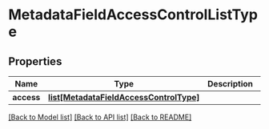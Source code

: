 # MetadataFieldAccessControlListType

## Properties
Name | Type | Description | Notes
------------ | ------------- | ------------- | -------------
**access** | [**list[MetadataFieldAccessControlType]**](MetadataFieldAccessControlType.md) |  | [optional] 

[[Back to Model list]](../README.md#documentation-for-models) [[Back to API list]](../README.md#documentation-for-api-endpoints) [[Back to README]](../README.md)


